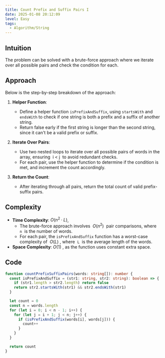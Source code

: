 ```yaml
---
title: Count Prefix and Suffix Pairs I
date: 2025-01-08 20:12:09
level: Easy
tags:
  - Algorithm/String
---
```


## Intuition

The problem can be solved with a brute-force approach where we iterate over all possible pairs and check the condition for each.

## Approach

Below is the step-by-step breakdown of the approach:

1. **Helper Function**:
	- Define a helper function `isPrefixAndSuffix`, using `startsWith` and `endsWith` to check if one string is both a prefix and a suffix of another string.
	- Return false early if the first string is longer than the second string, since it can't be a valid prefix or suffix.

2. **Iterate Over Pairs**:
	- Use two nested loops to iterate over all possible pairs of words in the array, ensuring  i < j  to avoid redundant checks.
	- For each pair, use the helper function to determine if the condition is met, and increment the count accordingly.

3. **Return the Count**:
	- After iterating through all pairs, return the total count of valid prefix-suffix pairs.

## Complexity

- **Time Complexity**: $O(n^2·L)$,
	- The brute-force approach involves  $O(n^2)$  pair comparisons, where  `n`  is the number of words.
	- For each pair, the `isPrefixAndSuffix` function has a worst-case complexity of  $O(L)$ , where  `L`  is the average length of the words.
- **Space Complexity**: $O(1)$ , as the function uses constant extra space.

## Code

```typescript
function countPrefixSuffixPairs(words: string[]): number {
  const isPrefixAndSuffix = (str1: string, str2: string): boolean => {
    if (str1.length > str2.length) return false
    return str2.startsWith(str1) && str2.endsWith(str1)
  }

  let count = 0
  const n = words.length
  for (let i = 0; i < n - 1; i++) {
    for (let j = i + 1; j < n; j++) {
      if (isPrefixAndSuffix(words[i], words[j])) {
        count++
      }
    }
  }

  return count
}
```
